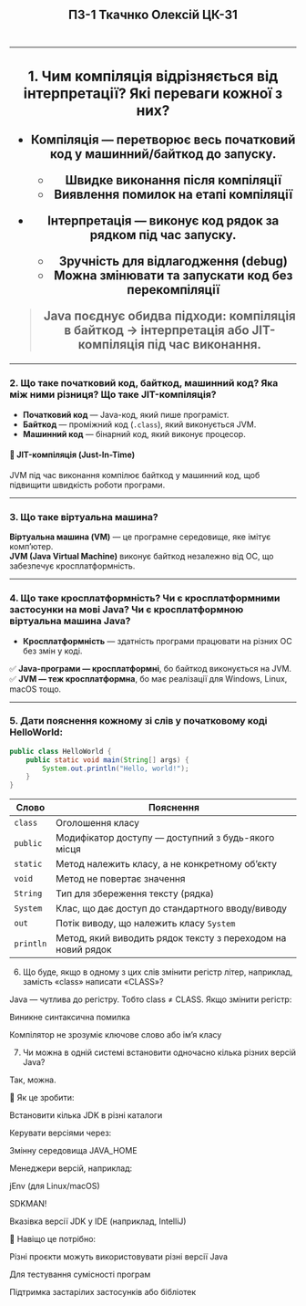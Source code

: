 **<h2 align="center">ПЗ-1 Ткачнко Олексій ЦК-31<h2>**

---

### 1. Чим компіляція відрізняється від інтерпретації? Які переваги кожної з них?

- **Компіляція** — перетворює весь початковий код у машинний/байткод до запуску.

  - Швидке виконання після компіляції
  - Виявлення помилок на етапі компіляції

- **Інтерпретація** — виконує код рядок за рядком під час запуску.
  - Зручність для відлагодження (debug)
  - Можна змінювати та запускати код без перекомпіляції

> **Java поєднує обидва підходи**: компіляція в байткод → інтерпретація або JIT-компіляція під час виконання.

---

### 2. Що таке початковий код, байткод, машинний код? Яка між ними різниця? Що таке JIT-компіляція?

- **Початковий код** — Java-код, який пише програміст.
- **Байткод** — проміжний код (`.class`), який виконується JVM.
- **Машинний код** — бінарний код, який виконує процесор.

#### 🔸 JIT-компіляція (Just-In-Time)

JVM під час виконання компілює байткод у машинний код, щоб підвищити швидкість роботи програми.

---

### 3. Що таке віртуальна машина?

**Віртуальна машина (VM)** — це програмне середовище, яке імітує комп’ютер.  
**JVM (Java Virtual Machine)** виконує байткод незалежно від ОС, що забезпечує кросплатформність.

---

### 4. Що таке кросплатформність? Чи є кросплатформними застосунки на мові Java? Чи є кросплатформною віртуальна машина Java?

- **Кросплатформність** — здатність програми працювати на різних ОС без змін у коді.

✅ **Java-програми — кросплатформні**, бо байткод виконується на JVM.  
✅ **JVM — теж кросплатформна**, бо має реалізації для Windows, Linux, macOS тощо.

---

### 5. Дати пояснення кожному зі слів у початковому коді HelloWorld:

```java
public class HelloWorld {
    public static void main(String[] args) {
        System.out.println("Hello, world!");
    }
}
```

| Слово     | Пояснення                                                    |
| --------- | ------------------------------------------------------------ |
| `class`   | Оголошення класу                                             |
| `public`  | Модифікатор доступу — доступний з будь-якого місця           |
| `static`  | Метод належить класу, а не конкретному об’єкту               |
| `void`    | Метод не повертає значення                                   |
| `String`  | Тип для збереження тексту (рядка)                            |
| `System`  | Клас, що дає доступ до стандартного вводу/виводу             |
| `out`     | Потік виводу, що належить класу `System`                     |
| `println` | Метод, який виводить рядок тексту з переходом на новий рядок |

6. Що буде, якщо в одному з цих слів змінити регістр літер, наприклад, замість «class» написати «CLASS»?

Java — чутлива до регістру. Тобто class ≠ CLASS.
Якщо змінити регістр:

Виникне синтаксична помилка

Компілятор не зрозуміє ключове слово або ім’я класу

7. Чи можна в одній системі встановити одночасно кілька різних версій Java?

Так, можна.

🔹 Як це зробити:

Встановити кілька JDK в різні каталоги

Керувати версіями через:

Змінну середовища JAVA_HOME

Менеджери версій, наприклад:

jEnv (для Linux/macOS)

SDKMAN!

Вказівка версії JDK у IDE (наприклад, IntelliJ)

🔹 Навіщо це потрібно:

Різні проєкти можуть використовувати різні версії Java

Для тестування сумісності програм

Підтримка застарілих застосунків або бібліотек
